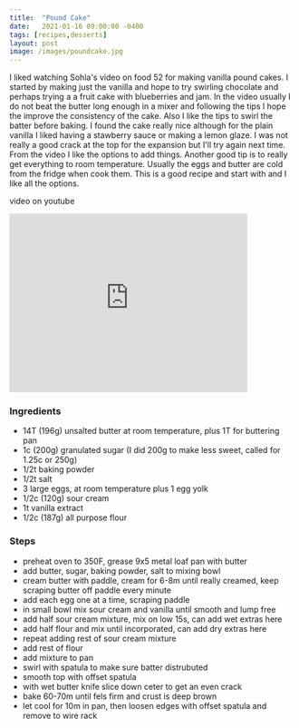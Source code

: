 ```yaml
---
title:  "Pound Cake"
date:   2021-01-16 09:00:00 -0400
tags: [recipes,desserts]
layout: post
image: /images/poundcake.jpg
---
```


I liked watching Sohla's video on food 52 for making vanilla pound cakes.  I started by making just the vanilla and hope to try swirling chocolate and perhaps trying a a fruit cake with blueberries and jam.  In the video usually I do not beat the butter long enough in a mixer and following the tips I hope the improve the consistency of the cake.  Also I like the tips to swirl the batter before baking.  I found the cake really nice although for the 
plain vanilla I liked having a stawberry sauce or making a lemon glaze.  I was not really a good crack at the top for the expansion but I'll try again next time.  From the video I like the options to add things. Another good tip is to really get everything to room temperature.  Usually the eggs and butter are cold from the fridge when cook them.  This is a good recipe and start with and I like all the options.

video on youtube
<iframe width="420" height="315" src="https://www.youtube.com/embed/ODFho7KaDbY" frameborder="0" allowfullscreen></iframe>

### Ingredients
- 14T (196g) unsalted butter at room temperature, plus 1T for buttering pan
- 1c (200g) granulated sugar (I did 200g to make less sweet, called for 1.25c or 250g)
- 1/2t baking powder
- 1/2t salt
- 3 large eggs, at room temperature plus 1 egg yolk
- 1/2c (120g) sour cream
- 1t vanilla extract
- 1/2c (187g) all purpose flour

### Steps
- preheat oven to 350F, grease 9x5 metal loaf pan with butter
- add butter, sugar, baking powder, salt to mixing bowl
- cream butter with paddle, cream for 6-8m until really creamed,  keep scraping butter off paddle every minute
- add each egg one at a time, scraping paddle
- in small bowl mix sour cream and vanilla until smooth and lump free
- add half sour cream mixture, mix on low 15s, can add wet extras here
- add half flour and mix until incorporated, can add dry extras here
- repeat adding rest of sour cream mixture
- add rest of flour
- add mixture to pan
- swirl with spatula to make sure batter distrubuted
- smooth top with offset spatula
- with wet butter knife slice down ceter to get an even crack
- bake 60-70m until fels firm and crust is deep brown
- let cool for 10m in pan, then loosen edges with offset spatula and remove to wire rack